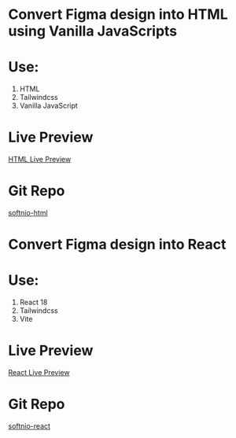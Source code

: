 # Convert Figma design into HTML using Vanilla JavaScripts

# Use:
1. HTML
2. Tailwindcss
3. Vanilla JavaScript

# Live Preview
[HTML Live Preview](https://aminulidev.github.io/softnio-html/src/)

# Git Repo
[softnio-html](https://github.com/aminulidev/softnio-html)

# Convert Figma design into React

# Use:
1. React 18
2. Tailwindcss
3. Vite

# Live Preview
[React Live Preview](https://aminulidev.github.io/softnio-html/src/)

# Git Repo
[softnio-react](https://github.com/aminulidev/softnio-react)